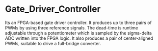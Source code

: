 # Gate_Driver_Controller
Its an FPGA-based gate driver controller. It produces up to three pairs of PWMs by using three reference signals. The dead-time is runtime adjustable through a potentiometer which is sampled by the sigma-delta ADC written into the FPGA logic. It also produces a pair of center-aligned PWMs, suitable to drive a full-bridge converter.
